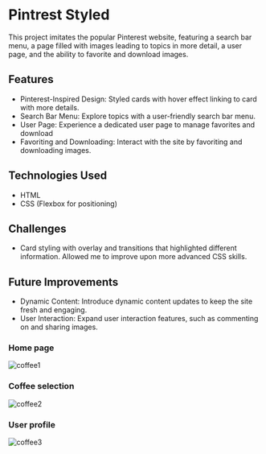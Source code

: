 # Pintrest Styled 

This project imitates the popular Pinterest website, featuring a search bar menu, a page filled with images leading to topics in more detail, a user page, and the ability to favorite and download images. 

## Features 
- Pinterest-Inspired Design: Styled cards with hover effect linking to card with more details.
- Search Bar Menu: Explore topics with a user-friendly search bar menu.
- User Page: Experience a dedicated user page to manage favorites and download
- Favoriting and Downloading: Interact with the site by favoriting and downloading images.

## Technologies Used
- HTML
- CSS (Flexbox for positioning)

## Challenges 
- Card styling with overlay and transitions that highlighted different information. Allowed me to improve upon more advanced CSS skills.

## Future Improvements
- Dynamic Content: Introduce dynamic content updates to keep the site fresh and engaging.
- User Interaction: Expand user interaction features, such as commenting on and sharing images.


### Home page
![coffee1](https://user-images.githubusercontent.com/97525044/218129515-962084dd-c2c8-4a67-84fb-5e9ba5f66ff9.png)


### Coffee selection
![coffee2](https://user-images.githubusercontent.com/97525044/218129551-195799e8-3bda-4533-bdc4-57c019c7f6d6.png)


### User profile 
![coffee3](https://user-images.githubusercontent.com/97525044/218129689-e3dd4ab3-047e-44c1-b931-592132445df9.png)
